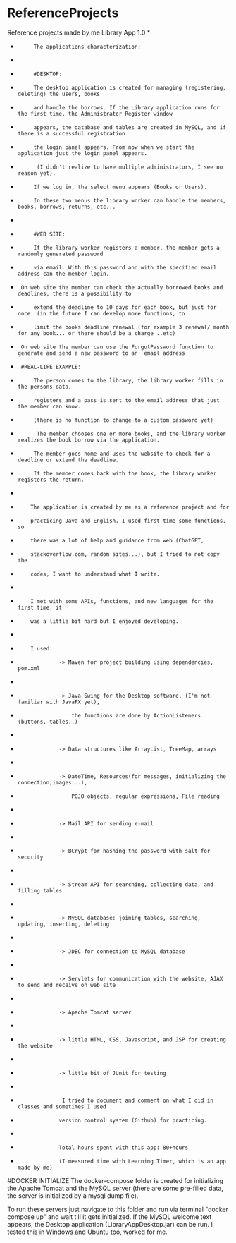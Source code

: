 # ReferenceProjects
Reference projects made by me
			        			 Library App 1.0
 *
 *			The applications characterization:
 *			
 *			#DESKTOP:
 *			The desktop application is created for managing (registering, deleting) the users, books
 *			and handle the borrows.	If the Library application runs for the first time, the Administrator Register window
 *			appears, the database and tables are created in MySQL, and if there is a successful registration
 *			the login panel appears. From now when we start the application just the login panel appears.
 *			 (I didn't realize to have multiple administrators, I see no reason yet).
 *			If we log in, the select menu appears (Books or Users).
 *			In these two menus the library worker can handle the members, books, borrows, returns, etc... 	 
 *
 *			#WEB SITE:
 *			If the library worker registers a member, the member gets a randomly generated password 
 *			via email. With this password and with the specified email address can the member login.
 *      On web site the member can check the actually borrowed books and deadlines, there is a possibility to
 *			extend the deadline to 10 days for each book, but just for once. (in the future I can develop more functions, to 
 *			limit the books deadline renewal (for example 3 renewal/ month for any book... or there should be a charge ..etc)
 *      On web site the member can use the ForgotPassword function to generate and send a new password to an  email address
 *
        #REAL-LIFE EXAMPLE:
 *  		The person comes to the library, the library worker fills in the persons data,
 *  		registers and a pass is sent to the email address that just the member can know. 
 *  		(there is no function to change to a custom password yet)
 *  		 The member chooses one or more books, and the library worker realizes the book borrow via the application.
 *  		The member goes home and uses the website to check for a deadline or extend the deadline. 
 *			If the member comes back with the book, the library worker registers the return. 
 *
 *         The application is created by me as a reference project and for
 *         practicing Java and English. I used first time some functions, so
 *         there was a lot of help and guidance from web (ChatGPT,
 *         stackoverflow.com, random sites...), but I tried to not copy the
 *         codes, I want to understand what I write.
 *
 *         I met with some APIs, functions, and new languages for the first time, it
 *         was a little bit hard but I enjoyed developing.
 * 
 *         I used: 	
 *         			-> Maven for project building using dependencies, pom.xml
 *         
 *         			-> Java Swing for the Desktop software, (I'm not familiar with JavaFX yet), 
 *         				the functions are done by ActionListeners (buttons, tables..) 
 *         
 *         			-> Data structures like ArrayList, TreeMap, arrays
 *         
 *         			-> DateTime, Resources(for messages, initializing the connection,images...),
 *         	  	  		POJO objects, regular expressions, File reading
 *         
 *         			-> Mail API for sending e-mail
 *         
 *         			-> BCrypt for hashing the password with salt for security
 *         
 *         			-> Stream API for searching, collecting data, and filling tables 
 *         
 *         			-> MySQL database: joining tables, searching, updating, inserting, deleting 
 *         
 *         			-> JDBC for connection to MySQL database
 *         			
 *         			-> Servlets for communication with the website, AJAX to send and receive on web site 			
 * 
 *					-> Apache Tomcat server
 *
 *					-> little HTML, CSS, Javascript, and JSP for creating the website
 *
 *					-> little bit of JUnit for testing 
 *
*					I tried to document and comment on what I did in classes and sometimes I used 
 *					version control system (Github) for practicing.
 *					
 *					Total hours spent with this app: 80+hours 
 *					(I measured time with Learning Timer, which is an app made by me) 


#DOCKER INITIALIZE
The docker-compose folder is created for initializing the Apache Tomcat and the MySQL server (there are some pre-filled data, the server is initialized by a mysql dump file).

To run these servers just navigate to this folder and run via terminal "docker compose up" and wait till it gets initialized.
If the MySQL welcome text appears, the Desktop application (LibraryAppDesktop.jar) can be run.
I tested this in Windows and Ubuntu too, worked for me.
